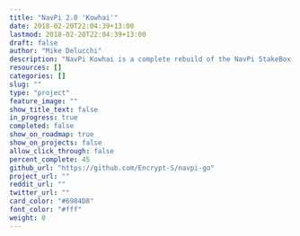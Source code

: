 ```yaml
---
title: "NavPi 2.0 'Kowhai'"
date: 2018-02-20T22:04:39+13:00
lastmod: 2018-02-20T22:04:39+13:00
draft: false
author: "Mike Delucchi"
description: "NavPi Kowhai is a complete rebuild of the NavPi StakeBox software with improved performance, security and usability."
resources: []
categories: []
slug: ""
type: "project"
feature_image: ""
show_title_text: false
in_progress: true
completed: false
show_on_roadmap: true
show_on_projects: false
allow_click_through: false
percent_complete: 45
github_url: "https://github.com/Encrypt-S/navpi-go"
project_url: ""
reddit_url: ""
twitter_url: ""
card_color: "#6984D8"
font_color: "#fff"
weight: 0
---
```

